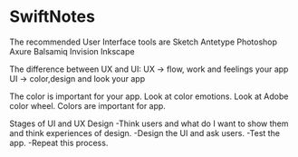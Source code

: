 # SwiftNotes

The recommended User Interface tools are
Sketch
Antetype
Photoshop
Axure
Balsamiq
Invision
Inkscape

The difference between UX and UI:
UX -> flow, work and feelings your app
UI -> color,design and look your app

The color is important for your app. Look at color emotions. Look at Adobe color wheel. Colors are important for app.

Stages of UI and UX Design
-Think users and what do I want to show them and think experiences of design.
-Design the UI and ask users.
-Test the app.
-Repeat this process.


